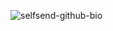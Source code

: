 ![selfsend-github-bio](https://github.com/user-attachments/assets/74836f5a-22e8-46f1-89fd-bf275db705f7)
